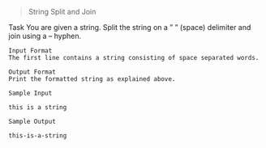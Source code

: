 > String Split and Join

Task
You are given a string. Split the string on a ” ” (space) delimiter and join using a – hyphen.

```
Input Format
The first line contains a string consisting of space separated words.
```

```
Output Format
Print the formatted string as explained above.
```

```
Sample Input

this is a string
```

```
Sample Output

this-is-a-string
```
